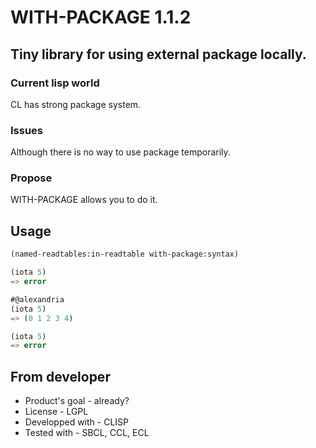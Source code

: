 # WITH-PACKAGE 1.1.2

## Tiny library for using external package locally.

### Current lisp world
CL has strong package system.

### Issues
Although there is no way to use package temporarily.

### Propose
WITH-PACKAGE allows you to do it.

## Usage
```lisp
(named-readtables:in-readtable with-package:syntax)

(iota 5)
=> error

#@alexandria
(iota 5)
=> (0 1 2 3 4)

(iota 5)
=> error
```

## From developer

* Product's goal - already?
* License - LGPL
* Developped with - CLISP
* Tested with - SBCL, CCL, ECL

